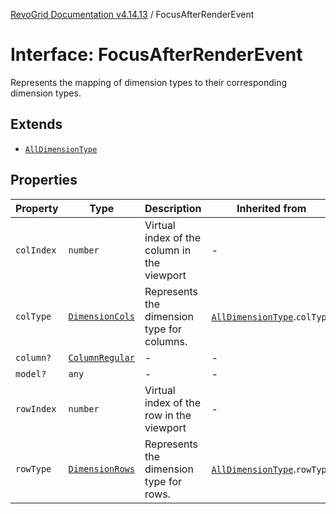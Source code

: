 [RevoGrid Documentation v4.14.13](README.md) / FocusAfterRenderEvent

# Interface: FocusAfterRenderEvent

Represents the mapping of dimension types to their corresponding dimension types.

## Extends

- [`AllDimensionType`](Interface.AllDimensionType.md)

## Properties

| Property | Type | Description | Inherited from | Defined in |
| ------ | ------ | ------ | ------ | ------ |
| `colIndex` | `number` | Virtual index of the column in the viewport | - | [src/types/interfaces.ts:826](https://github.com/revolist/revogrid/blob/4eff1607ca8ee7d75f31750c713182488767268a/src/types/interfaces.ts#L826) |
| `colType` | [`DimensionCols`](TypeAlias.DimensionCols.md) | Represents the dimension type for columns. | [`AllDimensionType`](Interface.AllDimensionType.md).`colType` | [src/types/interfaces.ts:787](https://github.com/revolist/revogrid/blob/4eff1607ca8ee7d75f31750c713182488767268a/src/types/interfaces.ts#L787) |
| `column?` | [`ColumnRegular`](Interface.ColumnRegular.md) | - | - | [src/types/interfaces.ts:818](https://github.com/revolist/revogrid/blob/4eff1607ca8ee7d75f31750c713182488767268a/src/types/interfaces.ts#L818) |
| `model?` | `any` | - | - | [src/types/interfaces.ts:817](https://github.com/revolist/revogrid/blob/4eff1607ca8ee7d75f31750c713182488767268a/src/types/interfaces.ts#L817) |
| `rowIndex` | `number` | Virtual index of the row in the viewport | - | [src/types/interfaces.ts:822](https://github.com/revolist/revogrid/blob/4eff1607ca8ee7d75f31750c713182488767268a/src/types/interfaces.ts#L822) |
| `rowType` | [`DimensionRows`](TypeAlias.DimensionRows.md) | Represents the dimension type for rows. | [`AllDimensionType`](Interface.AllDimensionType.md).`rowType` | [src/types/interfaces.ts:782](https://github.com/revolist/revogrid/blob/4eff1607ca8ee7d75f31750c713182488767268a/src/types/interfaces.ts#L782) |
